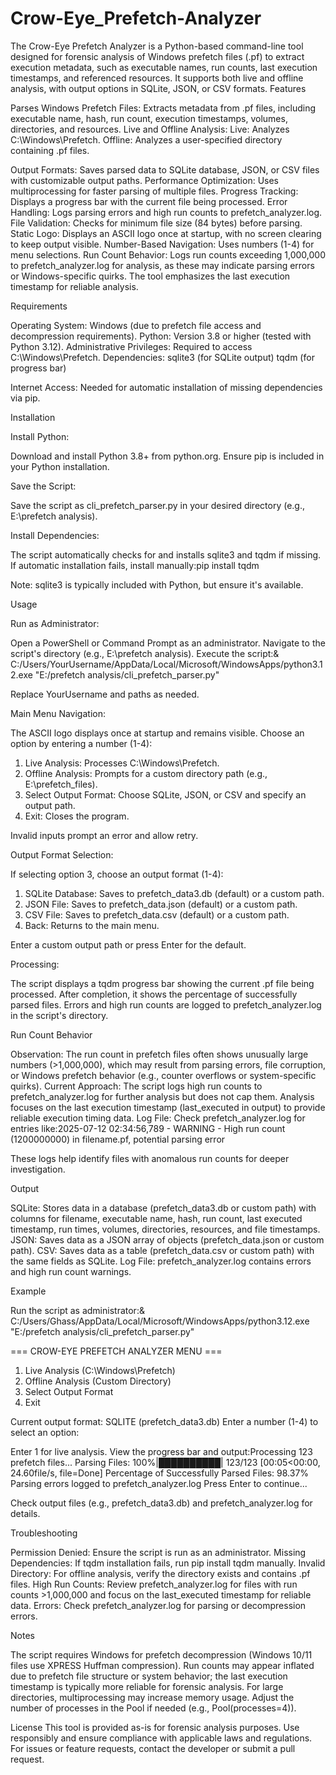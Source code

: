 # Crow-Eye_Prefetch-Analyzer
The Crow-Eye Prefetch Analyzer is a Python-based command-line tool designed for forensic analysis of Windows prefetch files (.pf) to extract execution metadata, such as executable names, run counts, last execution timestamps, and referenced resources. It supports both live and offline analysis, with output options in SQLite, JSON, or CSV formats.
Features

Parses Windows Prefetch Files: Extracts metadata from .pf files, including executable name, hash, run count, execution timestamps, volumes, directories, and resources.
Live and Offline Analysis:
Live: Analyzes C:\Windows\Prefetch.
Offline: Analyzes a user-specified directory containing .pf files.


Output Formats: Saves parsed data to SQLite database, JSON, or CSV files with customizable output paths.
Performance Optimization: Uses multiprocessing for faster parsing of multiple files.
Progress Tracking: Displays a progress bar with the current file being processed.
Error Handling: Logs parsing errors and high run counts to prefetch_analyzer.log.
File Validation: Checks for minimum file size (84 bytes) before parsing.
Static Logo: Displays an ASCII logo once at startup, with no screen clearing to keep output visible.
Number-Based Navigation: Uses numbers (1-4) for menu selections.
Run Count Behavior: Logs run counts exceeding 1,000,000 to prefetch_analyzer.log for analysis, as these may indicate parsing errors or Windows-specific quirks. The tool emphasizes the last execution timestamp for reliable analysis.

Requirements

Operating System: Windows (due to prefetch file access and decompression requirements).
Python: Version 3.8 or higher (tested with Python 3.12).
Administrative Privileges: Required to access C:\Windows\Prefetch.
Dependencies:
sqlite3 (for SQLite output)
tqdm (for progress bar)


Internet Access: Needed for automatic installation of missing dependencies via pip.

Installation

Install Python:

Download and install Python 3.8+ from python.org.
Ensure pip is included in your Python installation.


Save the Script:

Save the script as cli_prefetch_parser.py in your desired directory (e.g., E:\prefetch analysis\).


Install Dependencies:

The script automatically checks for and installs sqlite3 and tqdm if missing.
If automatic installation fails, install manually:pip install tqdm


Note: sqlite3 is typically included with Python, but ensure it's available.



Usage

Run as Administrator:

Open a PowerShell or Command Prompt as an administrator.
Navigate to the script's directory (e.g., E:\prefetch analysis\).
Execute the script:& C:/Users/YourUsername/AppData/Local/Microsoft/WindowsApps/python3.12.exe "E:/prefetch analysis/cli_prefetch_parser.py"

Replace YourUsername and paths as needed.


Main Menu Navigation:

The ASCII logo displays once at startup and remains visible.
Choose an option by entering a number (1-4):
1. Live Analysis: Processes C:\Windows\Prefetch.
2. Offline Analysis: Prompts for a custom directory path (e.g., E:\prefetch_files).
3. Select Output Format: Choose SQLite, JSON, or CSV and specify an output path.
4. Exit: Closes the program.


Invalid inputs prompt an error and allow retry.


Output Format Selection:

If selecting option 3, choose an output format (1-4):
1. SQLite Database: Saves to prefetch_data3.db (default) or a custom path.
2. JSON File: Saves to prefetch_data.json (default) or a custom path.
3. CSV File: Saves to prefetch_data.csv (default) or a custom path.
4. Back: Returns to the main menu.


Enter a custom output path or press Enter for the default.


Processing:

The script displays a tqdm progress bar showing the current .pf file being processed.
After completion, it shows the percentage of successfully parsed files.
Errors and high run counts are logged to prefetch_analyzer.log in the script's directory.



Run Count Behavior

Observation: The run count in prefetch files often shows unusually large numbers (>1,000,000), which may result from parsing errors, file corruption, or Windows prefetch behavior (e.g., counter overflows or system-specific quirks).
Current Approach: The script logs high run counts to prefetch_analyzer.log for further analysis but does not cap them. Analysis focuses on the last execution timestamp (last_executed in output) to provide reliable execution timing data.
Log File: Check prefetch_analyzer.log for entries like:2025-07-12 02:34:56,789 - WARNING - High run count (1200000000) in filename.pf, potential parsing error

These logs help identify files with anomalous run counts for deeper investigation.

Output

SQLite: Stores data in a database (prefetch_data3.db or custom path) with columns for filename, executable name, hash, run count, last executed timestamp, run times, volumes, directories, resources, and file timestamps.
JSON: Saves data as a JSON array of objects (prefetch_data.json or custom path).
CSV: Saves data as a table (prefetch_data.csv or custom path) with the same fields as SQLite.
Log File: prefetch_analyzer.log contains errors and high run count warnings.

Example

Run the script as administrator:& C:/Users/Ghass/AppData/Local/Microsoft/WindowsApps/python3.12.exe "E:/prefetch analysis/cli_prefetch_parser.py"




=== CROW-EYE PREFETCH ANALYZER MENU ===
1. Live Analysis (C:\Windows\Prefetch)
2. Offline Analysis (Custom Directory)
3. Select Output Format
4. Exit

Current output format: SQLITE (prefetch_data3.db)
Enter a number (1-4) to select an option:


Enter 1 for live analysis.
View the progress bar and output:Processing 123 prefetch files...
Parsing Files: 100%|██████████| 123/123 [00:05<00:00, 24.60file/s, file=Done]
Percentage of Successfully Parsed Files: 98.37%
Parsing errors logged to prefetch_analyzer.log
Press Enter to continue...


Check output files (e.g., prefetch_data3.db) and prefetch_analyzer.log for details.

Troubleshooting

Permission Denied: Ensure the script is run as an administrator.
Missing Dependencies: If tqdm installation fails, run pip install tqdm manually.
Invalid Directory: For offline analysis, verify the directory exists and contains .pf files.
High Run Counts: Review prefetch_analyzer.log for files with run counts >1,000,000 and focus on the last_executed timestamp for reliable data.
Errors: Check prefetch_analyzer.log for parsing or decompression errors.

Notes

The script requires Windows for prefetch decompression (Windows 10/11 files use XPRESS Huffman compression).
Run counts may appear inflated due to prefetch file structure or system behavior; the last execution timestamp is typically more reliable for forensic analysis.
For large directories, multiprocessing may increase memory usage. Adjust the number of processes in the Pool if needed (e.g., Pool(processes=4)).

License
This tool is provided as-is for forensic analysis purposes. Use responsibly and ensure compliance with applicable laws and regulations.
For issues or feature requests, contact the developer or submit a pull request.
